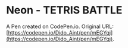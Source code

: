 # Neon - TETRIS BATTLE

A Pen created on CodePen.io. Original URL: [https://codepen.io/Dido_Aint/pen/mEGYqj](https://codepen.io/Dido_Aint/pen/mEGYqj).



